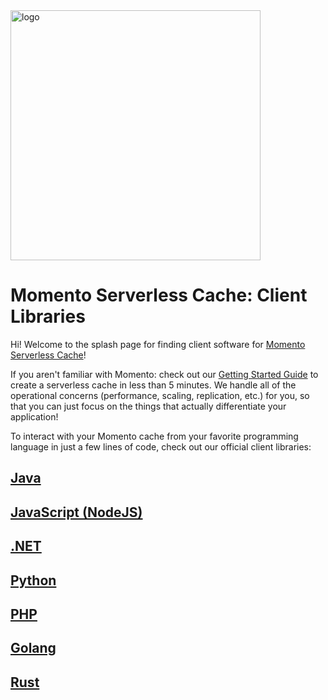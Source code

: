 <img src="https://docs.momentohq.com/img/logo.svg" alt="logo" width="400"/>

# Momento Serverless Cache: Client Libraries

Hi!  Welcome to the splash page for finding client software for [Momento Serverless Cache](https://gomomento.com)!

If you aren't familiar with Momento: check out our [Getting Started Guide](https://docs.momentohq.com/docs/getting-started) to
create a serverless cache in less than 5 minutes.  We handle all of the operational concerns (performance, scaling, replication, etc.)
for you, so that you can just focus on the things that actually differentiate your application!

To interact with your Momento cache from your favorite programming language in just a few lines of code, check out
our official client libraries:

## [Java](https://github.com/momentohq/client-sdk-java)

## [JavaScript (NodeJS)](https://github.com/momentohq/client-sdk-javascript)

## [.NET](https://github.com/momentohq/client-sdk-dotnet)

## [Python](https://github.com/momentohq/client-sdk-python)

## [PHP](https://github.com/momentohq/client-sdk-php)

## [Golang](https://github.com/momentohq/client-sdk-go)

## [Rust](https://github.com/momentohq/client-sdk-rust)

